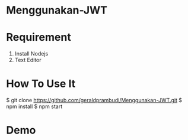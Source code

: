# Menggunakan-JWT

# Requirement 
1. Install Nodejs
2. Text Editor

# How To Use It
$ git clone https://github.com/geraldprambudi/Menggunakan-JWT.git
$ npm install
$ npm start

# Demo 

